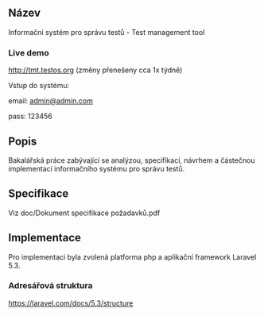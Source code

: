 ## Název
Informační systém pro správu testů - Test management tool

### Live demo
http://tmt.testos.org (změny přenešeny cca 1x týdně)

Vstup do systému:

email: admin@admin.com

pass: 123456

## Popis
Bakalářská práce zabývající se analýzou, specifikací, návrhem a částečnou implementací informačního systému pro správu testů.

## Specifikace
Viz doc/Dokument specifikace požadavků.pdf

## Implementace
Pro implementaci byla zvolená platforma php a aplikační framework Laravel 5.3.

### Adresářová struktura
https://laravel.com/docs/5.3/structure
